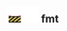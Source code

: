 ## <img src="../../.gitbook/assets/unknown.png" width="32" height="32" /><img src="../../.gitbook/assets/base.png" width="32" height="32" /> fmt

